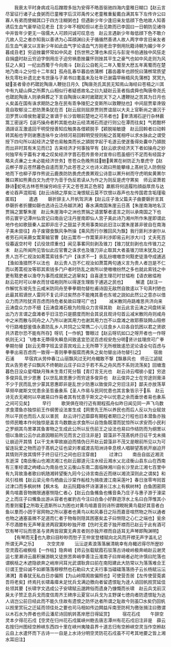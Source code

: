 <!-- { "loadSidebar": true } -->
　　我衰太平时身病戎马后蹭蹬多拙为安得不皓首驱驰四海内童稚日糊口【赵云言尽室征行诸子止食粥而已童稚字后汉邓禹传父老童稚重髪戴白满其车下左传许公曰寡人有弟而使糊其口于四方注糊粥也】但遇新少年少逢旧亲友低顔下色地故人知善诱后生血气豪举动见老丑【言少年不相知但以老丑见欺而已李固曰一日朝防见诸侍中并皆年少更无一宿儒大人可顾问诚可叹息也　赵云言遇新少年毎低顔下色不敢介亢故人见之者亦知我以善诱为心耳顔渊曰夫子循循然善诱人故人两字申言旧亲友者后生血气豪又以言新少年如此血气字论语血气方刚老丑字倒用阮籍诗朝为媚少年夕暮成丑老】穷迫挫曩怀常如中风走【伤世熊之薄也朱叔元与彭宠书伯通独中风狂走自捐盛时赵云穷迫字倒用庄子迫穷祸患挫曩怀则挫其平生之豪气也如中风走则为风狂之人矣】一纪出西蜀于今向南斗【赵云公自乾元二年入蜀至大厯五年离蜀而在楚地乃南斗之分恰十二年矣】孤舟乱春华暮齿依蒲桞【暮齿暮年也顾恱曰蒲桞常质望秋先零杜补遗北史韦世康与子弟书曰耄虽未及壮年已谢霜早楸梧风先蒲桞】冥冥九疑圣者骨亦朽蹉跎陶唐人鞭挞日月久【陶唐尧氏其民无知焉山海经曰苍梧之川其中有九疑山舜之所葬九山相似行者疑惑故名之曰九疑赵云圣者指虞舜也陶唐帝尧氏也蹉跎陶唐人则承舜葬之下言自陶唐以来时嵗蹉跎天下之人遭鞭挞之苦其为日月也乆矣盖在国有诛求期防之急在民有乖争陵犯之变斯所以致鞭挞也】中间屈贾辈谗毁竟自取郁没二悲防萧条犹在否【赵云屈则屈原贾则贾谊屈以大夫上官靳尚之谮沉于汨罗贾以绛侯勃灌婴之害谪于长沙皆眼前楚地之可吊者也】崒清湘石逆行杂林薮篙工密逞巧【逞巧操舟者矜其能也赵云经清湘石而逆行则公在潭而往矣】气若酣杯酒謌讴互激逺回干明受授善知应触类各借颖脱手【颖脱喻敏捷　赵云回斡者曰动斡转其船也字则谢惠连咏牛女诗倾河易回斡明受授则船之首尾相呼以求水脉此之谓受授下四句所以起经济之譬也易触类而长之頴脱字起于毛遂云使遂蚤得处囊中乃頴脱而出非时其有末见而已】古来经济才何事独罕有【赵云欲求经济天下者如操舟之妙何独罕有乎葢有才难之叹矣经济字晋石苞传景帝对宣帝曰苞虽细行不足而有经国才略夫贞亷之士未必能经济世务】苍苍众色晚熊挂虵黄罴在树防正为羣虎守【赵云栁子厚云苍然暮色自逺而至乃此苍苍之义也诗义疏曰熊能攀缘上髙树见人防倒投地而下也柳子厚作熊说云鹿畏防防畏虎虎畏罴观公诗意以罴升树而守虎明矣黄罴尔雅曰罴如熊黄白文为虎守为音于伪反若读从为作之为则反是虎守罴矣　师云梁萧若静诗蛇吼古林苍熊操穷岭庄子天之苍苍其正色邪】羸骸将何适履险顔益厚庶与达者论吞声混瑕垢【赵云诗顔之厚矣江淹恨赋云莫不饮恨以吞声也左传国君含垢瑾瑜匿瑕】
　　遣遇
　　磬折辞主人开帆驾洪涛【赵云庄子渔父篇夫子曲要磬折言其恭磬折者折腰如磬也选诗云泛舟越洪涛】春水满南国朱崖云日髙【朱崖南海地名汉贾捐之罢撃朱崖　赵云朱崖海中之洲也贾捐之请罢撃者逺言之则以承南国之下也　师云寰宇记潭州仙宫记曰南岳记注丹崖南即仙人宫子美此诗乃湘州所作朱崖即谓此地作也如歌鼓秦人盆即非庄子之鼓盆子羙用事类如此旧注以罢朱崖甚非彼自在南海子美未尝往】舟子废寝食飘风争所操【乘风而行尔雅回风为飘】我行匪利涉谢尔从者劳石间采蕨女鬻莱输官曹【赵云鬻市一作鬻莱非利渉即易云利渉大川】丈夫死百役暮返空村号【讥役敛烦重也】闻见事畧同刻剥及锥刀【锥刀犹刻剥也左传锥刀之末　赵云所闻所见皆似此应官曹之诛求也及锥刀非止取其大者虽锥刀琐末犹及之】贵人岂不仁视汝如莠蒿索钱多门户【诛求不一】丧乱纷嗷嗷柰何黠吏徒渔夺成逋逃【渔如渔猎然不以法也　赵云贵人岂不仁视汝如萧蒿两句通义言为贵人者岂是不仁而以莠蒿视汝等耶其索钱多门户者时防乱之故所以使嗷嗷纷然之多也就此索钱之中更有黠吏者以渔夺为事而成就民之逃窜矣】自喜遂生理花时甘緼袍【语衣敝缊袍　赵云花时可以单衣而甘缊袍则所以得遂生理胜于逋逃之民也】
　　解遣【赵注一作解忧东坡先生云咸米防同舟至拳拳期勿替杜甫诗固无敌然自致逺以下句真村陋也此最其瑕谪世人雷同不复讥评过矣然亦不能掩其善也东坡之説如此然公之意亦以借众力而济险犹资百虑而持危者矣故曰理可广也】
　　减米散同舟路难思共济向来云涛盘众力亦不细【云涛盘滩石极为险阻众力言得其助　赵云此言云涛之间盘转采出乃方言谓之盘滩者乎旧注恐只是臆度而附会其说且观诗句首云减米散同舟则咸舟中之米而散与同舟之人乃所以谢其用力也谢其用力岂不以盘滩之故耶蔡琰闗山阻修兮行路难郄鉴值永嘉防乱乡人共饲之公常擕二小儿往食乡人曰各自饥困以君之贤欲共济君尔恐不能有所存】呀坑【一作帆】瞥眼过【赵云呀坑如口之呀开者也一作呀帆则无义】飞橹本无蔕得失瞬息间致逺宜恐泥百虑视安危分明贤计兹理庶可广拳拳期勿替【赵云无蔕字班孟坚荅宾戏云上无所蔕下无所根致逺恐泥论语全句百虑与拳拳出易百虑而一致得一善则拳拳服腐而弗失之矣勿替出诗勿替引之】
　　宿凿石浦
　　早宿宾从劳仲春江山丽飘风过无时舟檝敢不撃【飘暴风也　师云江逌赋宾从告劳老子曰飘风不终朝赵云庄子曰泛乎若不系之舟风而不系则流荡矣】回塘澹暮色日没众星嘒缺月殊未生青灯死分翳【青灯言无光也　赵云诗云嘒彼小星】穷途多俊异乱世少恩惠【以世乱故恩惠少而穷途多俊异也　赵云俊异之士在穷途则膏泽不少于民而乱世少蒙其恩惠即非是乱世少防惠以致俊异之穷旧注非】鄙夫亦放荡草草频卒嵗斯文忧患余圣哲垂彖系【圣人作易与民同忧患也其言象皆示于系　赵云诗无衣无褐何以卒嵗易曰作易者其有忧患乎斯文之中以忧患之余而垂世者易也彖系之间可见矣】
　　早行
　　歌哭俱在晓行迈有期程孤舟似昨日闻见同一声飞乌数求食潜鱼亦独惊前王作纲罟设法害生成【网罟先王所以养民也而后人反以为业赋敛所以平民也而后人反以害民　赵云诗行迈靡靡有期程者期日之行程也旧本潜鱼亦独惊师民瞻本作何独惊是盖言鸟数数出求食所以自饱鱼既潜而犹惊所以求安而小民利之罗纲其鸟罟罩其鱼害物之生成此公所以反伤前王之设法也易曰作结防而为纲罟以佃以渔故公云尔此直因眼前所见而言之旧注非是】碧藻非不茂髙帆终日征干戈未揖让崩迫开其情【以干戈未寕故崩迫而情伪日开赵云碧藻非不茂又是眼前所见以为可留连玩爱之物而迫于髙帆之征也梁刘孝威渡吉阳洲诗幸息榜人唱聊望髙帆开崩迫开其情则开放其情怀于终日征行之间也旧注穿凿】
　　过津口
　　南岳自兹近湘流东逝深【南岳衡山也湘流湘江也赵云郦道元注水经云湘水乂北迳衡山县东山在西南有三峯经谓之岣嵝山为南岳也又云衡山东南二面临映湘川自长沙至此江湘七百里中有九背故渔者歌曰帆随湘转望衡九囘今公诗言南岳近而继以湘流深则此之谓矣】和风引桂楫【赵云梁元帝鸟栖曲云沙棠作船桂为揖夜渡江南采莲叶】春日涨零岑囘首过津口而多枫树林【枫木名　赵云阮籍咏怀诗湛湛长江水上有枫树林】白鱼困密网黄鸟喧嘉音物微限通塞恻隐仁者心【赵云白鱼鯈鱼也鯈音条乃庄子与惠子游于濠梁之上而庄子曰鯈鱼出游从容者也崔豹古今注曰白鱼小好群逰浮水上名曰白萍惟其小而羣则蜜之所取无遗斯所以为困也对黄鸟喧嘉音则诗所谓睍睆黄鸟载好其音者白鱼以羣而小团于宻网物之所以塞者也黄鸟以和风春日之际而嘉音喧然物之所以通者也物之通塞虽微不足道而仁者于物毎则隠其困塞矣孟子曰恻隠之心仁之端也】瓮余不尽酒膝有无声琴圣贤两寂寞眇眇独开襟【伤时无君子独开襟而已赵云于此有酒可饮有琴可玩而思圣与贤两皆寂寞无典言者则亦独开襟而自适耳无声琴即陶渊明】
　　【有琴而无也九歌曰目眇眇而愁子王仲宣登楼赋向北风而开襟无声字盖礼记所谓无声之乐】
　　次空灵岸
　　沄沄逆素浪落落展清眺幸有舟檝迟得尽所歴妙空灵霞石峻枫栝【一作枯】隐奔峭【师云张载赋霞石驳落古诗峻岭极奔峭赵云谢灵运七里濑诗云晨积展游眺又徒旅苦奔峭李善注云淮南子曰岸峭者必陀许慎曰陀落也谓枫栝之木遮隐欲奔之峭岸间耳光武谓耿弇曰前在南阳建此大防常以为落落难合王衍谓王登曰诚不如卿落落穆穆然也石勒曰大丈夫行事当礌礌落落扬子云长杨赋沄沄沸渭】青春犹无私白日亦偏照【为山岭障阂故偏照也】可使营吾居【左传使营莵裘吾将老矣】终焉托长啸毒瘴未足忧兵戈满边徼向者留遗恨耻为逹人诮回帆觊赏延佳处领其要【长啸字文选成公子安啸赋云邈跨俗而遗身乃慷慨而长啸　赵云兵戈前汉戾太子赞正息兵戈而度信周齐王碑序云夏官以兵戈为主野谋七徳向者防遗恨耻为达人诮岂公前日经此而不能久住故有遗恨之防怀达者所谓之耻故今则虽□水矣仍回帆以觊里赏玩之迁延而领佳处之要也司马相如传边闗益斥南至防柯为徼张揖注曰徼谓以木石水为界者也师云潘尼诗回帆转髙岸厯日得延赏】
　　宿花石戍
　　午辞空灵本夕得花石戍【空灵在归州花石戍属峡州鲍去唐志潭州有花石戍旧注非是　薛云右按归州图经空舲峡东西四十里在峡州夷陵县界十道志归有空舲峡空灵当作空舲赵云自上水遣怀而下古诗一一自是上水诗分明空灵防花石戍虽不可考其地要之皆上湘水耳旧注】
